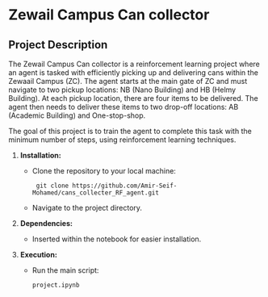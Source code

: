 # Zewail Campus Can collector
## Project Description

The Zewail Campus Can collector is a reinforcement learning project where an agent is tasked with efficiently picking up and delivering cans within the Zewaail Campus (ZC). The agent starts at the main gate of ZC and must navigate to two pickup locations: NB (Nano Building) and HB (Helmy Building). At each pickup location, there are four items to be delivered. The agent then needs to deliver these items to two drop-off locations: AB (Academic Building) and One-stop-shop.

The goal of this project is to train the agent to complete this task with the minimum number of steps, using reinforcement learning techniques.


1. **Installation:**

   - Clone the repository to your local machine:
     ```
      git clone https://github.com/Amir-Seif-Mohamed/cans_collecter_RF_agent.git
     ```
   - Navigate to the project directory.

2. **Dependencies:**

   - Inserted within the notebook for easier installation. 

3. **Execution:**

   - Run the main script:
     ```
     project.ipynb
     ```
